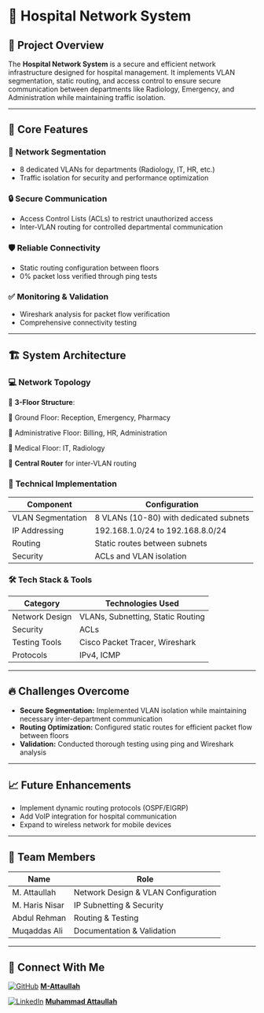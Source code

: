 # 🏥 Hospital Network System

## 🚀 Project Overview
The **Hospital Network System** is a secure and efficient network infrastructure designed for hospital management. It implements VLAN segmentation, static routing, and access control to ensure secure communication between departments like Radiology, Emergency, and Administration while maintaining traffic isolation.

---

## 📌 Core Features

### 🌉 **Network Segmentation**
- 8 dedicated VLANs for departments (Radiology, IT, HR, etc.)
- Traffic isolation for security and performance optimization

### 🔒 **Secure Communication**
- Access Control Lists (ACLs) to restrict unauthorized access
- Inter-VLAN routing for controlled departmental communication

### 🛡️ **Reliable Connectivity**
- Static routing configuration between floors
- 0% packet loss verified through ping tests

### ✅ **Monitoring & Validation**
- Wireshark analysis for packet flow verification
- Comprehensive connectivity testing

---

## 🏗️ System Architecture

### 💻 **Network Topology**
🔸 **3-Floor Structure**:

  🔹 Ground Floor: Reception, Emergency, Pharmacy
  
  🔹 Administrative Floor: Billing, HR, Administration
  
  🔹 Medical Floor: IT, Radiology
  
🔸 **Central Router** for inter-VLAN routing

### 🔧 **Technical Implementation**
| **Component**       | **Configuration**                     |
|---------------------|--------------------------------------|
| VLAN Segmentation   | 8 VLANs (10-80) with dedicated subnets |
| IP Addressing       | 192.168.1.0/24 to 192.168.8.0/24     |
| Routing             | Static routes between subnets        |
| Security            | ACLs and VLAN isolation              |

### 🛠 **Tech Stack & Tools**
| **Category**       | **Technologies Used**                |
|--------------------|--------------------------------------|
| Network Design     | VLANs, Subnetting, Static Routing    |
| Security           | ACLs                                 |
| Testing Tools      | Cisco Packet Tracer, Wireshark       |
| Protocols          | IPv4, ICMP                           |

---

## 🔥 Challenges Overcome
- **Secure Segmentation:** Implemented VLAN isolation while maintaining necessary inter-department communication
- **Routing Optimization:** Configured static routes for efficient packet flow between floors
- **Validation:** Conducted thorough testing using ping and Wireshark analysis

---

## 📈 Future Enhancements
- Implement dynamic routing protocols (OSPF/EIGRP)
- Add VoIP integration for hospital communication
- Expand to wireless network for mobile devices

---

## 👥 Team Members
| **Name**            | **Role**                              |
|---------------------|--------------------------------------|
| M. Attaullah        | Network Design & VLAN Configuration  |
| M. Haris Nisar      | IP Subnetting & Security             |
| Abdul Rehman        | Routing & Testing                    |
| Muqaddas Ali        | Documentation & Validation           |

---

## 🤝 Connect With Me
[![GitHub](https://img.shields.io/badge/GitHub-000?logo=github&logoColor=white)](https://github.com/M-Attaullah) [**M-Attaullah**](https://github.com/M-Attaullah)  

[![LinkedIn](https://img.shields.io/badge/LinkedIn-0077B5?logo=linkedin&logoColor=white)](https://www.linkedin.com/in/muhammad-attaullah-705764333/) [**Muhammad Attaullah**](https://www.linkedin.com/in/muhammad-attaullah-705764333/)
